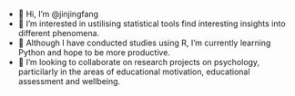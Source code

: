 - 👋 Hi, I’m @jinjingfang
- 👀 I’m interested in ustilising statistical tools find interesting insights into different phenomena.
- 🌱 Although I have conducted studies using R, I’m currently learning Python and hope to be more productive.
- 💞️ I’m looking to collaborate on research projects on psychology, particilarly in the areas of educational motivation, educational assessment and wellbeing.

<!---
jinjingfang/jinjingfang is a ✨ special ✨ repository because its `README.md` (this file) appears on your GitHub profile.
You can click the Preview link to take a look at your changes.
--->
